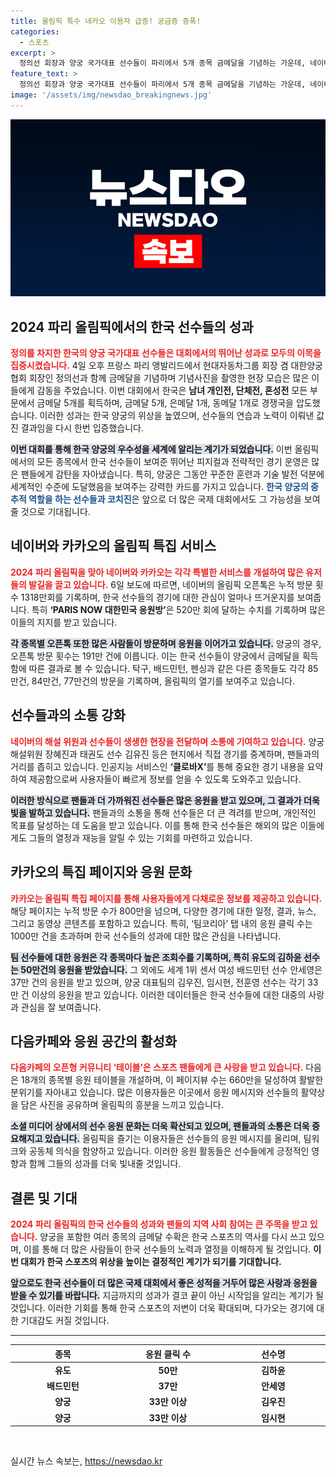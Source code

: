 ```yaml
---
title: 올림픽 특수 네카오 이용자 급증! 궁금증 증폭!
categories:
  - 스포츠
excerpt: >
  정의선 회장과 양궁 국가대표 선수들이 파리에서 5개 종목 금메달을 기념하는 가운데, 네이버와 카카오의 올림픽 응원 서비스가 폭발적인 조회수를 기록하고 있다! 금메달 소식과 함께 뜨거운 응원 열기를 느껴보세요!
feature_text: >
  정의선 회장과 양궁 국가대표 선수들이 파리에서 5개 종목 금메달을 기념하는 가운데, 네이버와 카카오의 올림픽 응원 서비스가 폭발적인 조회수를 기록하고 있다! 금메달 소식과 함께 뜨거운 응원 열기를 느껴보세요!
image: '/assets/img/newsdao_breakingnews.jpg'
---
```


<p><img src="/assets/img/newsdao_breakingnews.jpg" alt="ontimetimes 속보" /></p>

<h2 data-ke-size="size26">2024 파리 올림픽에서의 한국 선수들의 성과</h2>

<p data-ke-size="size16"><b><span style="color: #ee2323;">정의를 차지한 한국의 양궁 국가대표 선수들은 대회에서의 뛰어난 성과로 모두의 이목을 집중시켰습니다.</span></b> 4일 오후 프랑스 파리 앵발리드에서 현대자동차그룹 회장 겸 대한양궁협회 회장인 정의선과 함께 금메달을 기념하며 기념사진을 촬영한 현장 모습은 많은 이들에게 감동을 주었습니다. 이번 대회에서 한국은 <b>남녀 개인전, 단체전, 혼성전</b> 모든 부문에서 금메달 5개를 획득하며, 금메달 5개, 은메달 1개, 동메달 1개로 경쟁국을 압도했습니다. 이러한 성과는 한국 양궁의 위상을 높였으며, 선수들의 연습과 노력이 이뤄낸 값진 결과임을 다시 한번 입증했습니다.</p>

<p data-ke-size="size16"><b><span style="background-color: #21538527;">이번 대회를 통해 한국 양궁의 우수성을 세계에 알리는 계기가 되었습니다.</span></b> 이번 올림픽에서의 모든 종목에서 한국 선수들이 보여준 뛰어난 피지컬과 전략적인 경기 운영은 많은 팬들에게 감탄을 자아냈습니다. 특히, 양궁은 그동안 꾸준한 훈련과 기술 발전 덕분에 세계적인 수준에 도달했음을 보여주는 강력한 카드를 가지고 있습니다. <b><span style="color: #1a5490;">한국 양궁의 중추적 역할을 하는 선수들과 코치진</span></b>은 앞으로 더 많은 국제 대회에서도 그 가능성을 보여줄 것으로 기대됩니다.</p>

<h2 data-ke-size="size26">네이버와 카카오의 올림픽 특집 서비스</h2>

<p data-ke-size="size16"><b><span style="color: #ee2323;">2024 파리 올림픽을 맞아 네이버와 카카오는 각각 특별한 서비스를 개설하여 많은 유저들의 발길을 끌고 있습니다.</span></b> 6일 보도에 따르면, 네이버의 올림픽 오픈톡은 누적 방문 횟수 1318만회를 기록하며, 한국 선수들의 경기에 대한 관심이 얼마나 뜨거운지를 보여줍니다. 특히 <b>‘PARIS NOW 대한민국 응원방’</b>은 520만 회에 달하는 수치를 기록하며 많은 이들의 지지를 받고 있습니다.</p>

<p data-ke-size="size16"><b><span style="background-color: #21538527;">각 종목별 오픈톡 또한 많은 사람들이 방문하며 응원을 이어가고 있습니다.</span></b> 양궁의 경우, 오픈톡 방문 횟수는 191만 건에 이릅니다. 이는 한국 선수들이 양궁에서 금메달을 획득함에 따른 결과로 볼 수 있습니다. 탁구, 배드민턴, 펜싱과 같은 다른 종목들도 각각 85만건, 84만건, 77만건의 방문을 기록하며, 올림픽의 열기를 보여주고 있습니다.</p>

<h2 data-ke-size="size26">선수들과의 소통 강화</h2>

<p data-ke-size="size16"><b><span style="color: #ee2323;">네이버의 해설 위원과 선수들이 생생한 현장을 전달하며 소통에 기여하고 있습니다.</span></b> 양궁 해설위원 장혜진과 태권도 선수 김유진 등은 현지에서 직접 경기를 중계하며, 팬들과의 거리를 좁히고 있습니다. 인공지능 서비스인 <b>‘클로바X’</b>를 통해 중요한 경기 내용을 요약하여 제공함으로써 사용자들이 빠르게 정보를 얻을 수 있도록 도와주고 있습니다.</p>

<p data-ke-size="size16"><b><span style="background-color: #21538527;">이러한 방식으로 팬들과 더 가까워진 선수들은 많은 응원을 받고 있으며, 그 결과가 더욱 빛을 발하고 있습니다.</span></b> 팬들과의 소통을 통해 선수들은 더 큰 격려를 받으며, 개인적인 목표를 달성하는 데 도움을 받고 있습니다. 이를 통해 한국 선수들은 해외의 많은 이들에게도 그들의 열정과 재능을 알릴 수 있는 기회를 마련하고 있습니다.</p>

<h2 data-ke-size="size26">카카오의 특집 페이지와 응원 문화</h2>

<p data-ke-size="size16"><b><span style="color: #ee2323;">카카오는 올림픽 특집 페이지를 통해 사용자들에게 다채로운 정보를 제공하고 있습니다.</span></b> 해당 페이지는 누적 방문 수가 800만을 넘으며, 다양한 경기에 대한 일정, 결과, 뉴스, 그리고 동영상 콘텐츠를 포함하고 있습니다. 특히, ‘팀코리아’ 탭 내의 응원 클릭 수는 1000만 건을 초과하며 한국 선수들의 성과에 대한 많은 관심을 나타냅니다.</p>

<p data-ke-size="size16"><b><span style="background-color: #21538527;">팀 선수들에 대한 응원은 각 종목마다 높은 조회수를 기록하며, 특히 유도의 김하윤 선수는 50만건의 응원을 받았습니다.</span></b> 그 외에도 세계 1위 센서 여성 배드민턴 선수 안세영은 37만 건의 응원을 받고 있으며, 양궁 대표팀의 김우진, 임시현, 전훈영 선수는 각기 33만 건 이상의 응원을 받고 있습니다. 이러한 데이터들은 한국 선수들에 대한 대중의 사랑과 관심을 잘 보여줍니다.</p>

<h2 data-ke-size="size26">다음카페와 응원 공간의 활성화</h2>

<p data-ke-size="size16"><b><span style="color: #ee2323;">다음카페의 오픈형 커뮤니티 ‘테이블’은 스포츠 팬들에게 큰 사랑을 받고 있습니다.</span></b> 다음은 18개의 종목별 응원 테이블을 개설하며, 이 페이지뷰 수는 660만을 달성하여 활발한 분위기를 자아내고 있습니다. 많은 이용자들은 이곳에서 응원 메시지와 선수들의 활약상을 담은 사진을 공유하며 올림픽의 흥분을 느끼고 있습니다.</p>

<p data-ke-size="size16"><b><span style="background-color: #21538527;">소셜 미디어 상에서의 선수 응원 문화는 더욱 확산되고 있으며, 팬들과의 소통은 더욱 중요해지고 있습니다.</span></b> 올림픽을 즐기는 이용자들은 선수들의 응원 메시지를 올리며, 팀워크와 공동체 의식을 함양하고 있습니다. 이러한 응원 활동들은 선수들에게 긍정적인 영향과 함께 그들의 성과를 더욱 빛내줄 것입니다.</p>

<h2 data-ke-size="size26">결론 및 기대</h2>

<p data-ke-size="size16"><b><span style="color: #ee2323;">2024 파리 올림픽의 한국 선수들의 성과와 팬들의 지역 사회 참여는 큰 주목을 받고 있습니다.</span></b> 양궁을 포함한 여러 종목의 금메달 수확은 한국 스포츠의 역사를 다시 쓰고 있으며, 이를 통해 더 많은 사람들이 한국 선수들의 노력과 열정을 이해하게 될 것입니다. <b>이번 대회가 한국 스포츠의 위상을 높이는 결정적인 계기가 되기를 기대합니다.</b></p>

<p data-ke-size="size16"><b><span style="background-color: #21538527;">앞으로도 한국 선수들이 더 많은 국제 대회에서 좋은 성적을 거두어 많은 사랑과 응원을 받을 수 있기를 바랍니다.</span></b> 지금까지의 성과가 결코 끝이 아닌 시작임을 알리는 계기가 될 것입니다. 이러한 기회를 통해 한국 스포츠의 저변이 더욱 확대되며, 다가오는 경기에 대한 기대감도 커질 것입니다.</p>

<hr>

<table>
  <thead>
    <tr>
      <th style="text-align: center; width: 200px;"><b>종목</b></th>
      <th style="text-align: center; width: 200px;"><b>응원 클릭 수</b></th>
      <th style="text-align: center; width: 200px;"><b>선수명</b></th>
    </tr>
  </thead>
  <tbody>
    <tr>
      <td style="text-align: center; height: 17px;"><b>유도</b></td>
      <td style="text-align: center; height: 17px;"><b>50만</b></td>
      <td style="text-align: center; height: 17px;"><b>김하윤</b></td>
    </tr>
    <tr>
      <td style="text-align: center; height: 17px;"><b>배드민턴</b></td>
      <td style="text-align: center; height: 17px;"><b>37만</b></td>
      <td style="text-align: center; height: 17px;"><b>안세영</b></td>
    </tr>
    <tr>
      <td style="text-align: center; height: 17px;"><b>양궁</b></td>
      <td style="text-align: center; height: 17px;"><b>33만 이상</b></td>
      <td style="text-align: center; height: 17px;"><b>김우진</b></td>
    </tr>
    <tr>
      <td style="text-align: center; height: 17px;"><b>양궁</b></td>
      <td style="text-align: center; height: 17px;"><b>33만 이상</b></td>
      <td style="text-align: center; height: 17px;"><b>임시현</b></td>
    </tr>
  </tbody>
</table>

<p data-ke-size="size16">&nbsp;</p>
실시간 뉴스 속보는, <a href="https://newsdao.kr" rel="dofollow">https://newsdao.kr</a>



